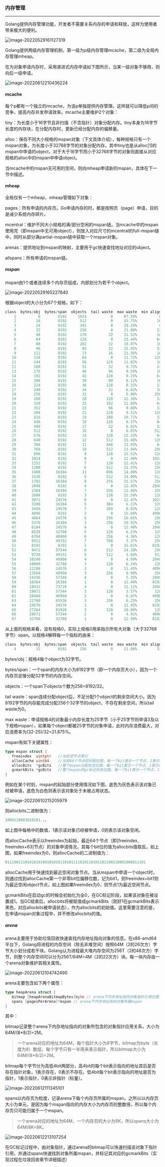 ### 内存管理

------

Golang提供内存管理功能，开发者不需要关系内存的申请和释放，这样为使用者带来极大的便利。

![image-20220529161127319](/assets/images/golearing/image-20220529161127319.png)

Golang提供两级内存管理机制，第一级为p级内存管理mcache，第二级为全局内存管理mheap。

在为对象申请内存时，采用递进式内存申请如下图所示，当某一级对象不够用，则向后一级申请。

![image-20220612210436224](/assets/images/golearing/image-20220612210436224.png)

#### mcache

每个p都有一个独立的mcache，为该p单独提供内存管理。这样就可以降低p间的竞争，提高内存并发申请效率。mcache主要维护2个对象：

tiny：为长度小于16字节且非扫描（不含指针）对象分配内存。tiny本身为16字节长度的内存块，在分配内存时，更新已经分配内存的偏移量。

alloc：保存不同大小规格的mspan对象（下文具体介绍），每种规格只有一个mspan对象，为长度小于32768字节的对象分配内存。其中tiny也是从alloc[1]的mspan中申请的object，对于大于16字节而小于32768字节的对象则直接从对应规格的alloc中的mspan中申请object。

当mcache中的mspan无可用的空间，则向mheap申请新的mspan，具体在下一节中描述。

#### mheap

全局仅有一个mheap，mheap管理如下对象：

pages：所有申请的内存页。Go申请内存的时，都是按照页（page）申请，目的是减少系统内存碎片。

mcentral：维护不同大小规格的满/部分空闲的mspan链。当mcache中的mspan使用完（即mspan中无可用object），则放入对应尺寸的mcentral的full-mspan链中，同时从部分满partial-mspan链中获取一个mspan对象。

arenas：提供地址到mspan的映射，主要用于gc快速查找地址对应的object。

allspans：所有申请的mspan链。

##### mspan

mspan由1个或者连续多个内存页组成，内部划分为若干个object。

![image-20220529165227840](/assets/images/golearing/image-20220529165227840.png)

根据object的大小分为67个规格，如下：

```go
class  bytes/obj  bytes/span  objects  tail waste  max waste  min align
    1          8        8192     1024           0     87.50%          8
    2         16        8192      512           0     43.75%         16
    3         24        8192      341           8     29.24%          8
    4         32        8192      256           0     21.88%         32
    5         48        8192      170          32     31.52%         16
    6         64        8192      128           0     23.44%         64
    7         80        8192      102          32     19.07%         16
    8         96        8192       85          32     15.95%         32
    9        112        8192       73          16     13.56%         16
   10        128        8192       64           0     11.72%        128
   11        144        8192       56         128     11.82%         16
   12        160        8192       51          32      9.73%         32
   13        176        8192       46          96      9.59%         16
   14        192        8192       42         128      9.25%         64
   15        208        8192       39          80      8.12%         16
   16        224        8192       36         128      8.15%         32
   17        240        8192       34          32      6.62%         16
   18        256        8192       32           0      5.86%        256
   19        288        8192       28         128     12.16%         32
   20        320        8192       25         192     11.80%         64
   21        352        8192       23          96      9.88%         32
   22        384        8192       21         128      9.51%        128
   23        416        8192       19         288     10.71%         32
   24        448        8192       18         128      8.37%         64
   25        480        8192       17          32      6.82%         32
   26        512        8192       16           0      6.05%        512
   27        576        8192       14         128     12.33%         64
   28        640        8192       12         512     15.48%        128
   29        704        8192       11         448     13.93%         64
   30        768        8192       10         512     13.94%        256
   31        896        8192        9         128     15.52%        128
   32       1024        8192        8           0     12.40%       1024
   33       1152        8192        7         128     12.41%        128
   34       1280        8192        6         512     15.55%        256
   35       1408       16384       11         896     14.00%        128
   36       1536        8192        5         512     14.00%        512
   37       1792       16384        9         256     15.57%        256
   38       2048        8192        4           0     12.45%       2048
   39       2304       16384        7         256     12.46%        256
   40       2688        8192        3         128     15.59%        128
   41       3072       24576        8           0     12.47%       1024
   42       3200       16384        5         384      6.22%        128
   43       3456       24576        7         384      8.83%        128
   44       4096        8192        2           0     15.60%       4096
   45       4864       24576        5         256     16.65%        256
   46       5376       16384        3         256     10.92%        256
   47       6144       24576        4           0     12.48%       2048
   48       6528       32768        5         128      6.23%        128
   49       6784       40960        6         256      4.36%        128
   50       6912       49152        7         768      3.37%        256
   51       8192        8192        1           0     15.61%       8192
   52       9472       57344        6         512     14.28%        256
   53       9728       49152        5         512      3.64%        512
   54      10240       40960        4           0      4.99%       2048
   55      10880       32768        3         128      6.24%        128
   56      12288       24576        2           0     11.45%       4096
   57      13568       40960        3         256      9.99%        256
   58      14336       57344        4           0      5.35%       2048
   59      16384       16384        1           0     12.49%       8192
   60      18432       73728        4           0     11.11%       2048
   61      19072       57344        3         128      3.57%        128
   62      20480       40960        2           0      6.87%       4096
   63      21760       65536        3         256      6.25%        256
   64      24576       24576        1           0     11.45%       8192
   65      27264       81920        3         128     10.00%        128
   66      28672       57344        2           0      4.91%       4096
   67      32768       32768        1           0     12.50%       8192
```

从上面的规格来看，没有规格0，实际上规格0用来指示所有大对象（大于32768字节）span。以规格4解释每一个指标的由来：

```go
class  bytes/obj  bytes/span  objects  tail waste  max waste  min align
    4         32        8192      256           0     21.88%         32
```

bytes/obj：规格4每个object为32字节。

bytes/span：一个span的内存大小为8192字节（即一个内存页大小），因为一个内存页足够分配32字节的内存空间。

objects：一个span下objects个数为256=8192/32。

tail waste：span连续分配object后，不足分配1个object的剩余空间大小。因为8192字节的内存能完成分配256个32字节的object，不存在剩余空间，所以tail waste为0。

max waste：申请规格4的对象最小内存长度为25字节（小于25字节则申请3及以下规格mspan），如果每个object都被25字节的对象申请，此时内存浪费最大，对应浪费率为(32-25)/32=21.875%。

mspan有如下关键属性：

```go
type mspan struct {
   freeindex  uintptr   //当前空节点索引
   allocCache uint64    //当前64个节点的分配位图，每一个bit表示一个节点，1表示空闲，0表示被分配，起点为freeindex指向节点
   allocBits  *gcBits   //整个mspan分配状态位图，每一个bit表示一个节点，1表示被分配，0表示空闲
   gcmarkBits *gcBits   //整个mspan的gc标记状态位图，每一个bit表示一个节点，1表示黑色，被分配，0表示白色，空闲
}
```

例如在某个时刻，mspan的起始部分使用情况如下图，底色为灰色表示该对象已经被申请，底色为白色则表示该对象处于未被占用状态。

![image-20220610215205979](/assets/images/golearing/image-20220610215205979.png)

则allocbits二进制值为：

```go
1000110001010101...
```

如上图中每格中的数值，1表示该对象已经被申请，0则表示该对象空闲。

而allocCache表示以freeindex为起始，最近64个节点（即[freeindex, freeindex+63]节点）的对象申请情况，其每个bit位的值为allocbits值取反。如上图，如果freeindex为0，则allocCache的二进制值为： 

```go
0111001110101010100101010110101111010110101101100110001000011101
```

allocCache用于快速找到最近空闲对象节点。当从mspan中申请一个object时，则通过找到allocCache第一个非零bit位偏移位数，记为bit1，则freeindex+bit1则为最近空闲object节点，如上图如果freeindex为0，则节点1为最近空闲节点。

gcmarkBits在启动gc的时候会初始化为全0，在GC标记阶段，如果该对象在被设置成1。当GC结束后，allocbits将被赋值成gcmarkBits（刚好1在gcmarkBits表示黑色，对应allocbits被申请状态），作为allocbits的初始值。这里需要注意的是，在申请mspan对象过程中，并不修改allocbits的值。

##### arena

arena主要用于协助垃圾回收快速查找内存地址指向对象的信息。在x86-amd64平台下，Golang将进程的内存空间（除去非堆空间）按照64M（2的26次方）字节大小划分成若干块。Golang认为进程最大堆内存空间为256T（2的48次方）字节，则整个内存空间可以分为256T/64M=4M（2的22次方）块。每一块内存由一个arena对象维护其相关属性。

![image-20220612104742490](/assets/images/golearing/image-20220612104742490.png)

arena主要包含如下两个属性：

```go
type heapArena struct {
   bitmap [heapArenaBitmapBytes]byte // arena下内存地址指向对象指针引用位图，
   spans [pagesPerArena]*mspan // arena下内存地址指向对象所属mspan
}
```

其中：

bitmap记录整个arena下内存地址指向的对象所包含的对象指针应用关系，大小为64M/(8*8/2)=2M。

> 一个arena对应的地址为64M，每个指针大小为8字节，bitmap为byte（长度为8）数组，每个字节只有一半用来表示指针，所以bitmap大小为64M/(8*8/2)=2M。

bitmap每个字节分为高低4bit两部分，高4bit的每个bit表示指向的地址其后是否存在指针对象，1表示存在，0表示不存在。低4bit每个bit表示指向的地址是否为指针，1表示指针，0表示非指针（标量）。

![image-20220612111345101](/assets/images/golearing/image-20220612111345101.png)

spans以内存页为粒度，记录arena下每个内存页所属的mspan。之所以以内存页大小为单元，是因为每个mspan指向的内存大小为内存页的整数倍，所以每个内存页只可能归属于一个mspan。

> 一个arena对应的地址为64M，一个内存页的大小为8K，所以spans大小为64M/8K=8K。

![image-20220612213107254](/assets/images/golearing/image-20220612213107254.png)

在GC标记过程中，由对象指针，通过arena的bitmap可以快速扫描该对象下指针引用，并通过spans快速找到对象所属mspan，并标记其对应的gcmarkBits（实现过程在垃圾回收章节详细描述）
